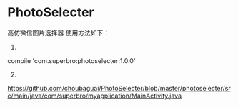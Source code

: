 # PhotoSelecter
高仿微信图片选择器
使用方法如下：

1.
compile 'com.superbro:photoselecter:1.0.0'


2. 
  https://github.com/choubaguai/PhotoSelecter/blob/master/photoselecter/src/main/java/com/superbro/myapplication/MainActivity.java
